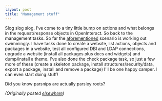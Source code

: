 ```yaml
---
layout: post
title: "Management stuff"
---
```




<p>Slog slog slog. I've come to a tiny little bump on actions and what belongs in the request/response objects in OpenInteract. So back to the management tasks. So far the <a href="http://use.perl.org/~lachoy/journal/2754">aforementioned</a> scenario is working out swimmingly. I have tasks done to create a website, list actions, objects and packages in a website, test all configured DBI and LDAP connections, upgrade a website (install all packages plus docs and widgets) and dump/install a theme. I've also done the check package task, so just a few more of these (create a skeleton package, install structures/security/data, export a package, install and remove a package) I'll be one happy camper. I can even start doing stuff!</p> 

<p>Did you know parsnips are actually parsley roots?</p>

<p>
<p><em>(Originally posted <a href="http://use.perl.org/~lachoy/journal/2979">elsewhere</a>)</em></p>


